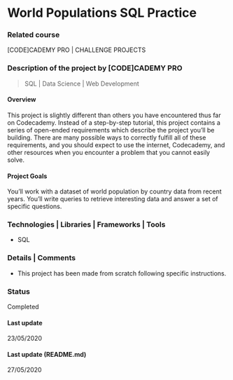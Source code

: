 # World Populations SQL Practice

### Related course
[CODE]CADEMY PRO | CHALLENGE PROJECTS

### Description of the project by [CODE]CADEMY PRO
> SQL | Data Science | Web Development

#### Overview
This project is slightly different than others you have encountered thus far on Codecademy. Instead of a step-by-step tutorial, this project contains a series of open-ended requirements which describe the project you’ll be building. There are many possible ways to correctly fulfill all of these requirements, and you should expect to use the internet, Codecademy, and other resources when you encounter a problem that you cannot easily solve. 

#### Project Goals
You’ll work with a dataset of world population by country data from recent years. You’ll write queries to retrieve interesting data and answer a set of specific questions.
  
### Technologies | Libraries | Frameworks | Tools  
- SQL

### Details | Comments
- This project has been made from scratch following specific instructions. 

### Status
Completed

#### Last update
23/05/2020

#### Last update (README.md)
27/05/2020
